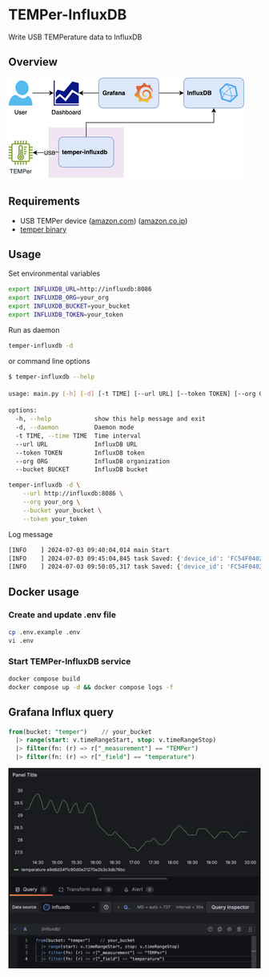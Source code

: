 # TEMPer-InfluxDB

Write USB TEMPerature data to InfluxDB

## Overview

![Overview](images/overview.png)

## Requirements

- USB TEMPer device ([amazon.com](https://www.amazon.com/dp/B08XLS3GLF/)) ([amazon.co.jp](https://www.amazon.co.jp/dp/B004FI1570/))
- [temper binary](https://github.com/bitplane/temper)

## Usage

Set environmental variables

```sh
export INFLUXDB_URL=http://influxdb:8086
export INFLUXDB_ORG=your_org
export INFLUXDB_BUCKET=your_bucket
export INFLUXDB_TOKEN=your_token
```

Run as daemon

```sh
temper-influxdb -d
```

or command line options

```sh
$ temper-influxdb --help

usage: main.py [-h] [-d] [-t TIME] [--url URL] [--token TOKEN] [--org ORG] [--bucket BUCKET]

options:
  -h, --help            show this help message and exit
  -d, --daemon          Daemon mode
  -t TIME, --time TIME  Time interval
  --url URL             InfluxDB URL
  --token TOKEN         InfluxDB token
  --org ORG             InfluxDB organization
  --bucket BUCKET       InfluxDB bucket
```

```sh
temper-influxdb -d \
    --url http://influxdb:8086 \
    --org your_org \
    --bucket your_bucket \
    --token your_token
```

Log message

```sh
[INFO    ] 2024-07-03 09:40:04,014 main Start
[INFO    ] 2024-07-03 09:45:04,845 task Saved: {'device_id': 'FC54F0402DE6', 'device_name': 'TEMPer via temper-host-1', 'device_type': 'TEMPer', 'temperature': '27.696424'}
[INFO    ] 2024-07-03 09:50:05,317 task Saved: {'device_id': 'FC54F0402DE6', 'device_name': 'TEMPer via temper-host-1', 'device_type': 'TEMPer', 'temperature': '27.696424'}
```

## Docker usage

### Create and update .env file

```sh
cp .env.example .env
vi .env
```

### Start TEMPer-InfluxDB service

```sh
docker compose build
docker compose up -d && docker compose logs -f
```

## Grafana Influx query

```sql
from(bucket: "temper")    // your_bucket
  |> range(start: v.timeRangeStart, stop: v.timeRangeStop)
  |> filter(fn: (r) => r["_measurement"] == "TEMPer")
  |> filter(fn: (r) => r["_field"] == "temperature")
```

![Grafana Influx query](images/grafana-influx-query.png)
